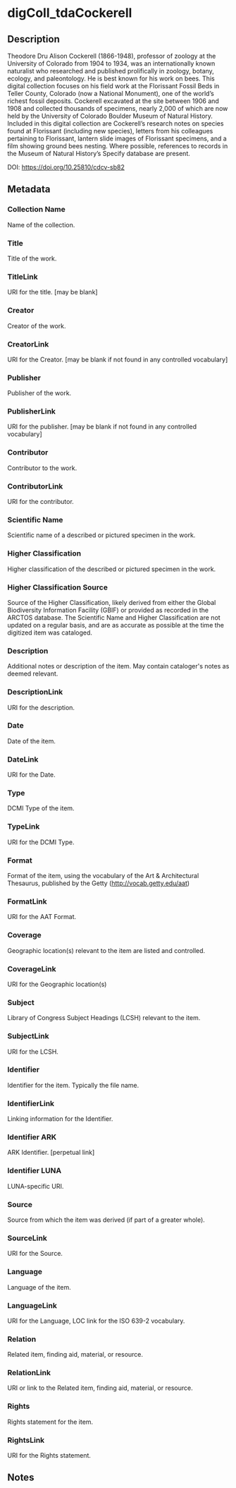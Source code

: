 # digColl_tdaCockerell
## Description
Theodore Dru Alison Cockerell (1866-1948), professor of zoology at the University of Colorado from 1904 to 1934, was an internationally known naturalist who researched and published prolifically in zoology, botany, ecology, and paleontology. He is best known for his work on bees. This digital collection focuses on his field work at the Florissant Fossil Beds in Teller County, Colorado (now a National Monument), one of the world’s richest fossil deposits. Cockerell excavated at the site between 1906 and 1908 and collected thousands of specimens, nearly 2,000 of which are now held by the University of Colorado Boulder Museum of Natural History. Included in this digital collection are Cockerell’s research notes on species found at Florissant (including new species), letters from his colleagues pertaining to Florissant, lantern slide images of Florissant specimens, and a film showing ground bees nesting. Where possible, references to records in the Museum of Natural History’s Specify database are present. 

DOI: https://doi.org/10.25810/cdcv-sb82
## Metadata
### Collection Name
Name of the collection.
### Title
Title of the work.
###	TitleLink
URI for the title. [may be blank]
### Creator
Creator of the work.
### CreatorLink
URI for the Creator. [may be blank if not found in any controlled vocabulary]
### Publisher
Publisher of the work.
### PublisherLink
URI for the publisher. [may be blank if not found in any controlled vocabulary]
### Contributor
Contributor to the work. 
### ContributorLink
URI for the contributor.
### Scientific Name
Scientific name of a described or pictured specimen in the work.
### Higher Classification
Higher classification of the described or pictured specimen in the work.
### Higher Classification Source
Source of the Higher Classification, likely derived from either the Global Biodiversity Information Facility (GBIF) or provided as recorded in the ARCTOS database. The Scientific Name and Higher Classification are not updated on a regular basis, and are as accurate as possible at the time the digitized item was cataloged.
### Description
Additional notes or description of the item. May contain cataloger's notes as deemed relevant.
### DescriptionLink
URI for the description.
### Date
Date of the item.
### DateLink
URI for the Date.
### Type
DCMI Type of the item.
### TypeLink
URI for the DCMI Type.
### Format
Format of the item, using the vocabulary of the Art & Architectural Thesaurus, published by the Getty (http://vocab.getty.edu/aat)
### FormatLink
URI for the AAT Format.
### Coverage
Geographic location(s) relevant to the item are listed and controlled.
### CoverageLink
URI for the Geographic location(s)
### Subject
Library of Congress Subject Headings (LCSH) relevant to the item.
### SubjectLink
URI for the LCSH.
### Identifier
Identifier for the item. Typically the file name.
### IdentifierLink
Linking information for the Identifier.
### Identifier ARK
ARK Identifier. [perpetual link]
### Identifier LUNA
LUNA-specific URI.
### Source
Source from which the item was derived (if part of a greater whole).
### SourceLink
URI for the Source.
### Language
Language of the item.
### LanguageLink
URI for the Language, LOC link for the ISO 639-2 vocabulary.
### Relation
Related item, finding aid, material, or resource.
### RelationLink
URI or link to the Related item, finding aid, material, or resource.
### Rights
Rights statement for the item.
### RightsLink
URI for the Rights statement.

## Notes
